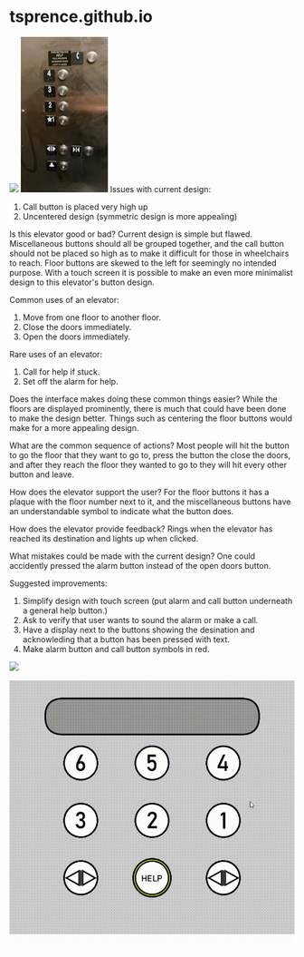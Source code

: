 # tsprence.github.io
![](images/p1.Tyler.Sprencel.png)
![](images/p1.Tyler.Sprencel%20(3).gif)
Issues with current design:
  1. Call button is placed very high up
  2. Uncentered design (symmetric design is more appealing)
  
Is this elevator good or bad?
  Current design is simple but flawed. Miscellaneous buttons should all be grouped together, and the call button should not be placed so high as to make it 
  difficult for those in wheelchairs to reach. Floor buttons are skewed to the left for seemingly no intended purpose. With a touch screen it is possible to
  make an even more minimalist design to this elevator's button design.
  
Common uses of an elevator:
  1. Move from one floor to another floor.
  2. Close the doors immediately.
  3. Open the doors immediately.
 
Rare uses of an elevator:
  1. Call for help if stuck.
  2. Set off the alarm for help.

Does the interface makes doing these common things easier? While the floors are displayed prominently, there is much that could have been done to make the
design better. Things such as centering the floor buttons would make for a more appealing design.

What are the common sequence of actions? Most people will hit the button to go the floor that they want to go to, press the button the close the doors, and
after they reach the floor they wanted to go to they will hit every other button and leave.

How does the elevator support the user? For the floor buttons it has a plaque with the floor number next to it, and the miscellaneous buttons have an
understandable symbol to indicate what the button does.

How does the elevator provide feedback? Rings when the elevator has reached its destination and lights up when clicked.

What mistakes could be made with the current design? One could accidently pressed the alarm button instead of the open doors button.

Suggested improvements:
  1. Simplify design with touch screen (put alarm and call button underneath a general help button.)
  2. Ask to verify that user wants to sound the alarm or make a call.
  3. Have a display next to the buttons showing the desination and acknowleding that a button has been pressed with text.
  4. Make alarm button and call button symbols in red.

![](images/p1.Tyler.Sprencel%20(2).png)

![](images/p1.Tyler.Sprencel(1).gif)
